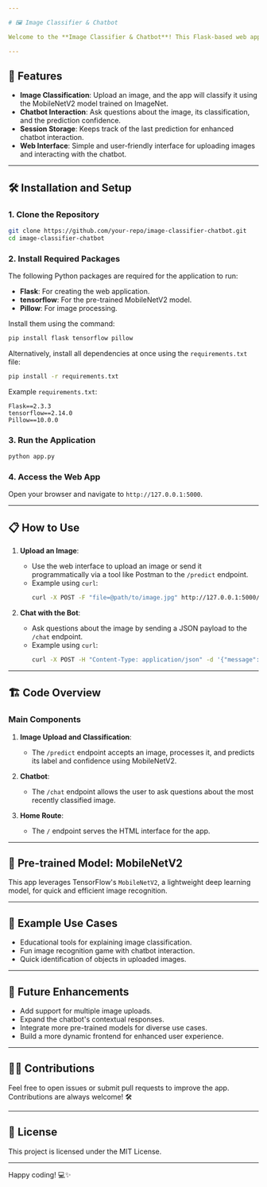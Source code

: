 ```yaml
---

# 🖼️ Image Classifier & Chatbot

Welcome to the **Image Classifier & Chatbot**! This Flask-based web application specializes in classifying **animal pictures** with higher accuracy compared to other objects. 🚀 It is currently a work-in-progress, with further enhancements planned. 🎉

---
```


## 🚀 Features

- **Image Classification**: Upload an image, and the app will classify it using the MobileNetV2 model trained on ImageNet.
- **Chatbot Interaction**: Ask questions about the image, its classification, and the prediction confidence.
- **Session Storage**: Keeps track of the last prediction for enhanced chatbot interaction.
- **Web Interface**: Simple and user-friendly interface for uploading images and interacting with the chatbot.

---

## 🛠️ Installation and Setup

### 1. **Clone the Repository**
   ```bash
   git clone https://github.com/your-repo/image-classifier-chatbot.git
   cd image-classifier-chatbot
   ```

### 2. **Install Required Packages**

   The following Python packages are required for the application to run:  
   - **Flask**: For creating the web application.  
   - **tensorflow**: For the pre-trained MobileNetV2 model.  
   - **Pillow**: For image processing.  

   Install them using the command:
   ```bash
   pip install flask tensorflow pillow
   ```

   Alternatively, install all dependencies at once using the `requirements.txt` file:
   ```bash
   pip install -r requirements.txt
   ```

   Example `requirements.txt`:
   ```
   Flask==2.3.3
   tensorflow==2.14.0
   Pillow==10.0.0
   ```

### 3. **Run the Application**
   ```bash
   python app.py
   ```

### 4. **Access the Web App**
   Open your browser and navigate to `http://127.0.0.1:5000`.

---

## 📋 How to Use

1. **Upload an Image**:
   - Use the web interface to upload an image or send it programmatically via a tool like Postman to the `/predict` endpoint.
   - Example using `curl`:
     ```bash
     curl -X POST -F "file=@path/to/image.jpg" http://127.0.0.1:5000/predict
     ```

2. **Chat with the Bot**:
   - Ask questions about the image by sending a JSON payload to the `/chat` endpoint.
   - Example using `curl`:
     ```bash
     curl -X POST -H "Content-Type: application/json" -d '{"message": "What is it?"}' http://127.0.0.1:5000/chat
     ```

---

## 🏗️ Code Overview

### **Main Components**
1. **Image Upload and Classification**:
   - The `/predict` endpoint accepts an image, processes it, and predicts its label and confidence using MobileNetV2.

2. **Chatbot**:
   - The `/chat` endpoint allows the user to ask questions about the most recently classified image.

3. **Home Route**:
   - The `/` endpoint serves the HTML interface for the app.

---

## 🧠 Pre-trained Model: MobileNetV2

This app leverages TensorFlow's `MobileNetV2`, a lightweight deep learning model, for quick and efficient image recognition.

---

## 🎯 Example Use Cases

- Educational tools for explaining image classification.
- Fun image recognition game with chatbot interaction.
- Quick identification of objects in uploaded images.

---

## 🌟 Future Enhancements

- Add support for multiple image uploads.
- Expand the chatbot's contextual responses.
- Integrate more pre-trained models for diverse use cases.
- Build a more dynamic frontend for enhanced user experience.

---

## 🧑‍💻 Contributions

Feel free to open issues or submit pull requests to improve the app. Contributions are always welcome! 🛠️

---

## 📜 License

This project is licensed under the MIT License.

---

Happy coding! 💻✨
